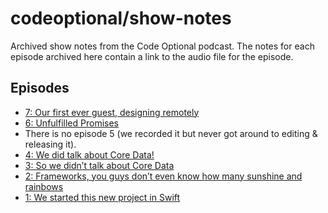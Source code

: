 # codeoptional/show-notes

Archived show notes from the Code Optional podcast. The notes for each episode archived here contain a link to the audio file for the episode.

## Episodes

- [7: Our first ever guest, designing remotely](7.md)
- [6: Unfulfilled Promises](6.md)
- There is no episode 5 (we recorded it but never got around to editing & releasing it).
- [4: We did talk about Core Data!](4.md)
- [3: So we didn’t talk about Core Data](3.md)
- [2: Frameworks, you guys don’t even know how many sunshine and rainbows](2.md)
- [1: We started this new project in Swift](1.md)
